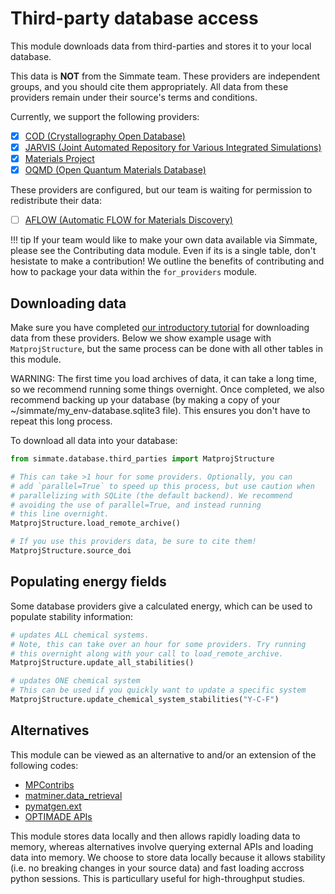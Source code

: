 
# Third-party database access

This module downloads data from third-parties and stores it to your local database.

This data is **NOT** from the Simmate team. These providers are independent groups, and you should cite them appropriately. All data from these providers remain under their source's terms and conditions.

Currently, we support the following providers:

- [x] [COD (Crystallography Open Database)](http://www.crystallography.net/cod/)
- [x] [JARVIS (Joint Automated Repository for Various Integrated Simulations)](https://jarvis.nist.gov/)
- [x] [Materials Project](https://materialsproject.org/)
- [x] [OQMD (Open Quantum Materials Database)](http://oqmd.org/)

These providers are configured, but our team is waiting for permission to redistribute their data:

- [ ] [AFLOW (Automatic FLOW for Materials Discovery)](http://www.aflowlib.org/)


!!! tip
    If your team would like to make your own data available via Simmate, please see the Contributing data module. Even if its is a single table, don't hesistate to make a contribution! We outline the benefits of contributing and how to package your data within the `for_providers` module.


## Downloading data

Make sure you have completed [our introductory tutorial](https://jacksund.github.io/simmate/getting_started/access_the_database/access_thirdparty_data/) for downloading data from these providers. Below we show example usage with `MatprojStructure`, but the same process can be done with all other tables in this module. 

WARNING: The first time you load archives of data, it can take a long time, so we recommend running some things overnight. Once completed, we also recommend backing up your database (by making a copy of your ~/simmate/my_env-database.sqlite3 file). This ensures you don't have to repeat this long process.

To download all data into your database:

``` python
from simmate.database.third_parties import MatprojStructure

# This can take >1 hour for some providers. Optionally, you can
# add `parallel=True` to speed up this process, but use caution when 
# parallelizing with SQLite (the default backend). We recommend 
# avoiding the use of parallel=True, and instead running
# this line overnight.
MatprojStructure.load_remote_archive()

# If you use this providers data, be sure to cite them!
MatprojStructure.source_doi
```

## Populating energy fields

Some database providers give a calculated energy, which can be used to populate stability information:

``` python
# updates ALL chemical systems.
# Note, this can take over an hour for some providers. Try running 
# this overnight along with your call to load_remote_archive.
MatprojStructure.update_all_stabilities()

# updates ONE chemical system
# This can be used if you quickly want to update a specific system
MatprojStructure.update_chemical_system_stabilities("Y-C-F")
```


## Alternatives

This module can be viewed as an alternative to and/or an extension of the following codes:

- [MPContribs](https://github.com/materialsproject/MPContribs)
- [matminer.data_retrieval](https://matminer.readthedocs.io/en/latest/matminer.data_retrieval.html)
- [pymatgen.ext](https://pymatgen.org/pymatgen.ext.html)
- [OPTIMADE APIs](http://www.optimade.org/)

This module stores data locally and then allows rapidly loading data to memory, whereas alternatives involve querying external APIs and loading data into memory. We choose to store data locally because it allows stability (i.e. no breaking changes in your source data) and fast loading accross python sessions. This is particullary useful for high-throughput studies.
